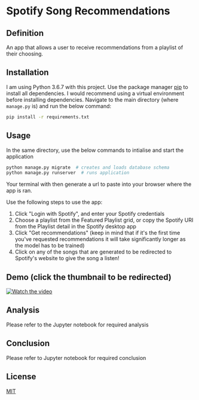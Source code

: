 # Spotify Song Recommendations

## Definition

An app that allows a user to receive recommendations from a playlist of their choosing.

## Installation

I am using Python 3.6.7 with this project. Use the package manager [pip](https://pip.pypa.io/en/stable/) to install all dependencies. I would recommend using a virtual environment before installing dependencies. Navigate to the main directory (where `manage.py` is) and run the below command:
```bash
pip install -r requirements.txt
```

## Usage

In the same directory, use the below commands to intialise and start the application

```python
python manage.py migrate  # creates and loads database schema
python manage.py runserver  # runs application
```

Your terminal with then generate a url to paste into your browser where the app is ran.

Use the following steps to use the app:
1. Click "Login with Spotify", and enter your Spotify credentials
2. Choose a playlist from the Featured Playlist grid, or copy the Spotify URI from the Playlist detail in the Spotify desktop app
3. Click "Get recommendations" (keep in mind that if it's the first time you've requested recommendations it will take significantly longer as the model has to be trained)
4. Click on any of the songs that are generated to be redirected to Spotify's website to give the song a listen!

## Demo (click the thumbnail to be redirected)

[![Watch the video](https://i.imgur.com/zQpMsDZ.jpg)](https://www.youtube.com/watch?v=pUMX5-VyBaw&t=)

## Analysis

Please refer to the Jupyter notebook for required analysis

## Conclusion

Please refer to Jupyter notebook for required conclusion

## License
[MIT](https://choosealicense.com/licenses/mit/)